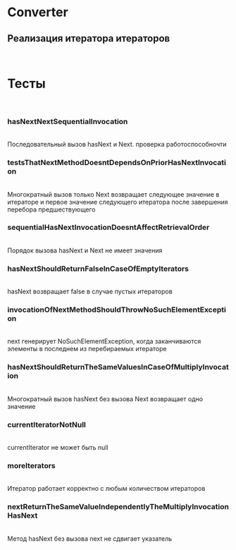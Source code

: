 # Converter
<h2>Реализация итератора итераторов </h2><br>
<h1> Тесты </h1><br>
<h3> hasNextNextSequentialInvocation </h3><br>
Последовательный вызов hasNext и Next. проверка работоспособночти <br>
<h3>testsThatNextMethodDoesntDependsOnPriorHasNextInvocation</h3><br>
Многократный вызов только Next возвращает следующее значение в итераторе и первое значение следующего итератора после завершения перебора предшествующего <br>
<h3>sequentialHasNextInvocationDoesntAffectRetrievalOrder</h3><br>
Порядок вызова hasNext и Next не имеет значения
<h3>hasNextShouldReturnFalseInCaseOfEmptyIterators</h3><br>
hasNext возвращает false в случае пустых итераторов
<h3>invocationOfNextMethodShouldThrowNoSuchElementException</h3><br>
next генерирует NoSuchElementException, когда заканчиваются элементы в последнем из перебираемых итераторе <br>
<h3>hasNextShouldReturnTheSameValuesInCaseOfMultiplyInvocation </h3><br>
Многократный вызов hasNext без вызова Next возвращает одно значение <br>
<h3>currentIteratorNotNull</h3><br>
currentIterator не может быть null <br>
<h3>moreIterators</h3><br>
Итератор работает корректно с любым количеством итераторов <br>
<h3>nextReturnTheSameValueIndependentlyTheMultiplyInvocationHasNext</h3><br>
Метод hasNext без вызова next не сдвигает указатель <br>
